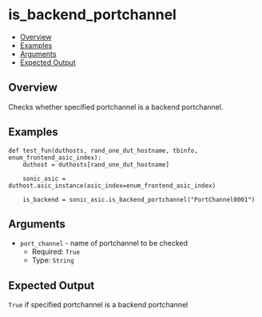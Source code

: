 # is_backend_portchannel

- [Overview](#overview)
- [Examples](#examples)
- [Arguments](#arguments)
- [Expected Output](#expected-output)

## Overview
Checks whether specified portchannel is a backend portchannel.

## Examples
```
def test_fun(duthosts, rand_one_dut_hostname, tbinfo, enum_frontend_asic_index):
    duthost = duthosts[rand_one_dut_hostname]

    sonic_asic = duthost.asic_instance(asic_index=enum_frontend_asic_index)

    is_backend = sonic_asic.is_backend_portchannel("PortChannel0001")
```

## Arguments
- `port_channel` - name of portchannel to be checked
    - Required: `True`
    - Type: `String`

## Expected Output
`True` if specified portchannel is a backend portchannel
